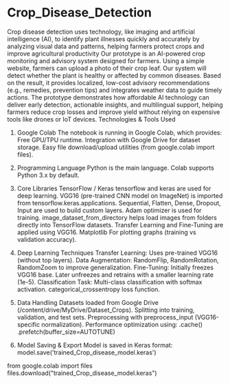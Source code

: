 # Crop_Disease_Detection
Crop disease detection uses technology, like imaging and artificial intelligence (AI), to identify plant illnesses quickly and accurately by analyzing visual data and patterns, helping farmers protect crops and improve agricultural productivity
Our prototype is an AI-powered crop monitoring and advisory system designed for farmers. Using a simple website, farmers can upload a photo of their crop leaf. Our system will detect whether the plant is healthy or affected by common diseases. Based on the result, it provides localized, low-cost advisory recommendations (e.g., remedies, prevention tips) and integrates weather data to guide timely actions.
The prototype demonstrates how affordable AI technology can deliver early detection, actionable insights, and multilingual support, helping farmers reduce crop losses and improve yield without relying on expensive tools like drones or IoT devices.
Technologies & Tools Used
1. Google Colab
The notebook is running in Google Colab, which provides:
Free GPU/TPU runtime.
Integration with Google Drive for dataset storage.
Easy file download/upload utilities (from google.colab import files).

2. Programming Language
Python is the main language.
Colab supports Python 3.x by default.

3. Core Libraries
TensorFlow / Keras
tensorflow and keras are used for deep learning.
VGG16 (pre-trained CNN model on ImageNet) is imported from tensorflow.keras.applications.
Sequential, Flatten, Dense, Dropout, Input are used to build custom layers.
Adam optimizer is used for training.
image_dataset_from_directory helps load images from folders directly into TensorFlow datasets.
Transfer Learning and Fine-Tuning are applied using VGG16.
Matplotlib
For plotting graphs (training vs validation accuracy).

4. Deep Learning Techniques
Transfer Learning: Uses pre-trained VGG16 (without top layers).
Data Augmentation:
RandomFlip, RandomRotation, RandomZoom to improve generalization.
Fine-Tuning:
Initially freezes VGG16 base.
Later unfreezes and retrains with a smaller learning rate (1e-5).
Classification Task:
Multi-class classification with softmax activation.
categorical_crossentropy loss function.

5. Data Handling
Datasets loaded from Google Drive (/content/drive/MyDrive/Dataset_Crops).
Splitting into training, validation, and test sets.
Preprocessing with preprocess_input (VGG16-specific normalization).
Performance optimization using:
.cache()
.prefetch(buffer_size=AUTOTUNE)

6. Model Saving & Export
Model is saved in Keras format:
model.save('trained_Crop_disease_model.keras')


from google.colab import files
files.download("trained_Crop_disease_model.keras")
